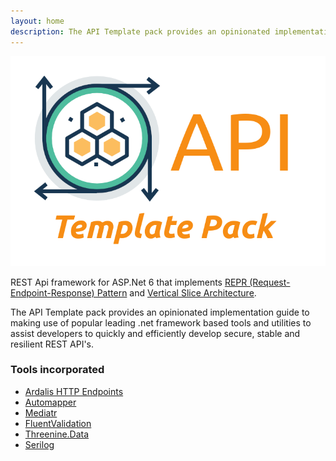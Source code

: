```yaml
---
layout: home
description: The API Template pack provides an opinionated implementation guide to making use of popular leading .net framework based tools and utilities to assist developers to quickly and efficiently develop secure, stable and resilient REST API's.
---
```


![Image](assets/images/apitemplatepack.png)

REST Api framework for ASP.Net 6 that implements [REPR (Request-Endpoint-Response) Pattern](docs/introduction/repr-pattern) and [Vertical Slice Architecture](docs/introduction/vertical-slice).


The API Template pack provides an opinionated implementation guide to making use of popular leading .net framework based tools and utilities to assist developers to quickly and efficiently develop secure, stable and resilient REST API's.

### Tools incorporated

- [Ardalis HTTP Endpoints](https://github.com/ardalis/ApiEndpoints)
- [Automapper](https://github.com/AutoMapper/AutoMapper)
- [Mediatr](https://github.com/jbogard/MediatR)
- [FluentValidation](https://github.com/FluentValidation/FluentValidation)
- [Threenine.Data](https://github.com/threenine/Threenine.Data)
- [Serilog](https://github.com/serilog/serilog)